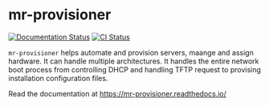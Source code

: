 # mr-provisioner

[![Documentation Status](https://readthedocs.org/projects/mr-provisioner/badge/?version=latest)](http://mr-provisioner.readthedocs.io/en/latest/?badge=latest)
[![CI Status](https://api.travis-ci.org/Linaro/mr-provisioner.svg?branch=master)](https://travis-ci.org/Linaro/mr-provisioner)

`mr-provisioner` helps automate and provision servers, maange and assign hardware. It can handle multiple architectures.
It handles the entire network boot process from controlling DHCP and handling TFTP request to provising installation configuration files.

Read the documentation at https://mr-provisioner.readthedocs.io/
